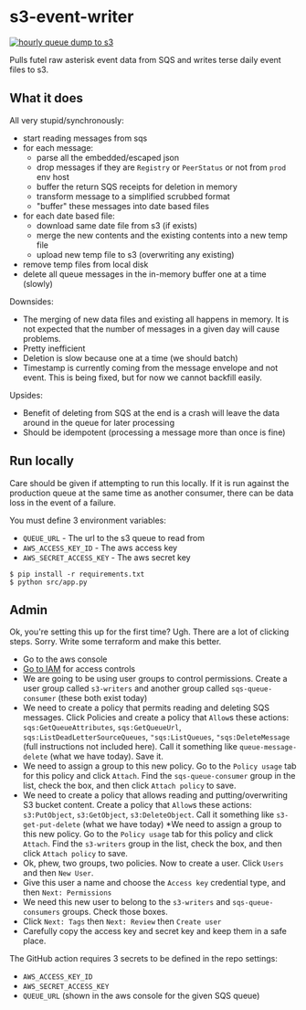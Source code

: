 # s3-event-writer

[![hourly queue dump to s3](https://github.com/futel/s3-event-writer/actions/workflows/hourly-queue-dump.yml/badge.svg)](https://github.com/futel/s3-event-writer/actions/workflows/hourly-queue-dump.yml)


Pulls futel raw asterisk event data from SQS and writes terse
daily event files to s3.

## What it does

All very stupid/synchronously:

* start reading messages from sqs
* for each message:
  * parse all the embedded/escaped json
  * drop messages if they are `Registry` or `PeerStatus` or not from `prod` env host
  * buffer the return SQS receipts for deletion in memory
  * transform message to a simplified scrubbed format
  * "buffer" these messages into date based files
* for each date based file:
  * download same date file from s3 (if exists)
  * merge the new contents and the existing contents into a new temp file
  * upload new temp file to s3 (overwriting any existing)
* remove temp files from local disk
* delete all queue messages in the in-memory buffer one at a time (slowly)

Downsides:
* The merging of new data files and existing all happens in memory. It is not expected that the number of messages in a given day will cause problems.
* Pretty inefficient
* Deletion is slow because one at a time (we should batch)
* Timestamp is currently coming from the message envelope and not event. This is being fixed, but for now we cannot backfill easily.

Upsides:
* Benefit of deleting from SQS at the end is a crash will leave the data around in the queue for later processing
* Should be idempotent (processing a message more than once is fine)

## Run locally

Care should be given if attempting to run this locally. If it is run against the
production queue at the same time as another consumer, there can be data loss
in the event of a failure.

You must define 3 environment variables:
* `QUEUE_URL` - The url to the s3 queue to read from
* `AWS_ACCESS_KEY_ID` - The aws access key
* `AWS_SECRET_ACCESS_KEY` - The aws secret key

```
$ pip install -r requirements.txt
$ python src/app.py
```

## Admin

Ok, you're setting this up for the first time? Ugh. There are a lot of clicking steps. Sorry.
Write some terraform and make this better.

* Go to the aws console
* [Go to IAM](https://console.aws.amazon.com/iamv2/home) for access controls
* We are going to be using user groups to control permissions. Create a user group called `s3-writers` and another group called `sqs-queue-consumer` (these both exist today)
* We need to create a policy that permits reading and deleting SQS messages. Click Policies and create a policy that `Allow`s these actions: `sqs:GetQueueAttributes`, `sqs:GetQueueUrl`, `sqs:ListDeadLetterSourceQueues`, `"sqs:ListQueues`, `"sqs:DeleteMessage` (full instructions not included here). Call it something like `queue-message-delete` (what we have today). Save it.
* We need to assign a group to this new policy. Go to the `Policy usage` tab for this policy and click `Attach`. Find the `sqs-queue-consumer` group in the list, check the box, and then click `Attach policy` to save.
* We need to create a policy that allows reading and putting/overwriting S3 bucket content. Create a policy that `Allow`s these actions: `s3:PutObject`, `s3:GetObject`, `s3:DeleteObject`. Call it something like `s3-get-put-delete` (what we have today)
*We need to assign a group to this new policy. Go to the `Policy usage` tab for this policy and
click `Attach`. Find the `s3-writers` group in the list, check the box, and then click `Attach policy` to save.
* Ok, phew, two groups, two policies. Now to create a user. Click `Users` and then `New User`.
* Give this user a name and choose the `Access key` credential type, and then `Next: Permissions`
* We need this new user to belong to the `s3-writers` and `sqs-queue-consumers` groups. Check those boxes.
* Click `Next: Tags` then `Next: Review` then `Create user`
* Carefully copy the access key and secret key and keep them in a safe place.

The GitHub action requires 3 secrets to be defined in the repo settings:
* `AWS_ACCESS_KEY_ID`
* `AWS_SECRET_ACCESS_KEY`
* `QUEUE_URL` (shown in the aws console for the given SQS queue)
